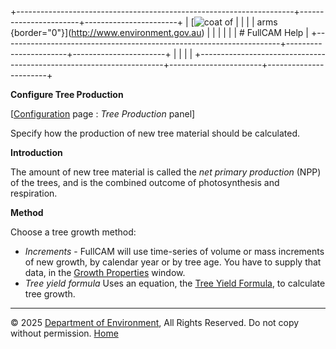+---------------------------------------------------------------------+-----------------------+-----------------------+
| [![coat of                                                          |                       | [](index.htm)         |
| arms](imgs/coa_env.png){border="0"}](http://www.environment.gov.au) |                       |                       |
|                                                                     |                       | # FullCAM Help        |
+---------------------------------------------------------------------+-----------------------+-----------------------+
|                                                                     |                       |                       |
+---------------------------------------------------------------------+-----------------------+-----------------------+

**Configure Tree Production**

\[[Configuration](150_Configuration.htm) page : *Tree Production*
panel\]

Specify how the production of new tree material should be calculated.

**Introduction**

The amount of new tree material is called the *net primary production*
(NPP) of the trees, and is the combined outcome of photosynthesis and
respiration.

**Method**

Choose a tree growth method:

- *Increments* - FullCAM will use time-series of volume or mass
  increments of new growth, by calendar year or by tree age. You have to
  supply that data, in the [Growth
  Properties](42_Growth%20Properties.htm) window.
- *Tree yield formula* Uses an equation, the [Tree Yield
  Formula](130_Tree%20Yield%20Formula.htm), to calculate tree growth.

------------------------------------------------------------------------

© 2025 [Department of
Environment](http://www.environment.gov.au "Department of Environment"),
All Rights Reserved. Do not copy without permission.
[Home](index.htm "help index")
